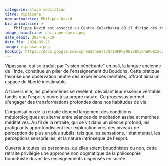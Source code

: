 ```yaml
---
categorie: stage méditation
titre: Vipassana
nom_animatrice: Philippe David
bio_animatrice: >
    Philippe David est associé au Centre Kalachakra où il dirige des retraites combinées de Vipassana et Mahamudra. Il étudie au centre depuis quinze ans et bénéficie d'une expérience conséquente en matière de retraites Vipassana, témoignant de son engagement profond et de sa compréhension de ces pratiques méditatives. Son travail vise à partager la richesse de la méditation et de la philosophie bouddhique favorisant une meilleure compréhension et pratique de ces traditions spirituelles .
image_animatrice: philippe-david.png
date_debut: 2024-05-19
date_fin: 2024-05-26
image: vipassana.png
booking: https://docs.google.com/spreadsheets/d/19FKHyONiB8myK4WKD8zeCb3HrGpH6lM1MP-7K3CTEaw/edit#gid=987117875
---
```


Vipassana, qui se traduit par "vision pénétrante" en pali, la langue ancienne de l'Inde, constitue un pilier de l'enseignement du Bouddha. Cette pratique favorise une observation neutre des expériences mentales, offrant ainsi un espace de liberté inestimable.
<!--more-->
À travers elle, les phénomènes se révèlent, dévoilant leur essence véritable, tandis que l'esprit s'ouvre à sa propre nature. Ce processus permet d'engager des transformations profondes dans nos habitudes de vie.

L'organisation de la retraite dépend largement des conditions météorologiques et alterne entre séances de méditation assise et marches méditatives. Au fil de la retraite, qui se vit dans un silence profond, les pratiquants approfondissent leur exploration vers des niveaux de perception de plus en plus subtils, tels que les sensations, l'état mental, les perceptions sensorielles, et la nature intrinsèque de l'esprit.

Ouverte à toutes les personnes, qu'elles soient bouddhistes ou non, cette retraite privilégie une approche non dogmatique de la philosophie bouddhiste durant les enseignements dispensés en soirée.